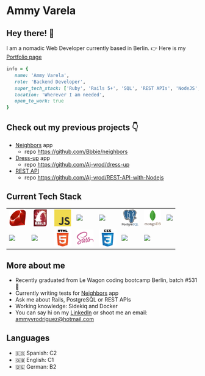 # Ammy Varela
## Hey there! 👋
I am a nomadic Web Developer currently based in Berlin. 
👉 Here is my [Portfolio page](https://www.notion.so/Ammy-Varela-Portfolio-a2a2df07ba894b83901db34e8f46a4f1) 

```ruby
info = {
   name: 'Ammy Varela',
   role: 'Backend Developer',
   super_tech_stack: ['Ruby', 'Rails 5+', 'SQL', 'REST APIs', 'NodeJS', 'JavaScript', 'Test Driven Development'],
   location: 'Wherever I am needed',
   open_to_work: true
}
```

## Check out my previous projects 👇
* [Neighbors](https://www.neighbors-app.fun/) app
  - repo https://github.com/Bbbie/neighbors
* [Dress-up](https://dress-me-app.herokuapp.com/) app
  - repo https://github.com/Aj-vrod/dress-up
* [REST API](https://office-booking-api.herokuapp.com/)
  - repo https://github.com/Aj-vrod/REST-API-with-Nodejs

## Current Tech Stack
<table>
   <tr>
     <td><img src="https://raw.githubusercontent.com/devicons/devicon/master/icons/ruby/ruby-original.svg" width="45px"></td>
     <td><img src="https://raw.githubusercontent.com/devicons/devicon/master/icons/rails/rails-original-wordmark.svg" width="45px"></td>
     <td><img src="https://raw.githubusercontent.com/devicons/devicon/master/icons/javascript/javascript-original.svg" width="45px"></td>
     <td><img src="https://www.surrealcms.com/uploads/nodejs-logo.png" width="45px"></td>
     <td><img src="https://i2.wp.com/enekodelatorre.com/wp-content/uploads/2016/10/express-fondo-2.png?resize=800%2C516&ssl=1" width="45px"></td>
     <td><img src="https://raw.githubusercontent.com/devicons/devicon/master/icons/postgresql/postgresql-original-wordmark.svg" width="45px"></td>
     <td><img src="https://raw.githubusercontent.com/devicons/devicon/master/icons/mongodb/mongodb-original-wordmark.svg" width="45px"></td>
     <td><img src="https://www.vectorlogo.zone/logos/jestjsio/jestjsio-icon.svg" width="45px"></td>
   </tr>
   <tr>
     <td><img src="https://www.vectorlogo.zone/logos/getpostman/getpostman-icon.svg" width="45px"></td>
     <td><img src="https://www.vectorlogo.zone/logos/sqlite/sqlite-icon.svg" width="45px"></td>
     <td><img src="https://raw.githubusercontent.com/devicons/devicon/master/icons/html5/html5-original-wordmark.svg" width="45px"></td>
     <td><img src="https://raw.githubusercontent.com/devicons/devicon/master/icons/sass/sass-original.svg" width="45px"></td>
     <td><img src="https://raw.githubusercontent.com/devicons/devicon/master/icons/css3/css3-original-wordmark.svg" width="45px"></td>
     <td><img src="https://www.vectorlogo.zone/logos/heroku/heroku-icon.svg" width="45px"></td>
     <td><img src="https://www.vectorlogo.zone/logos/git-scm/git-scm-icon.svg" width="45px"></td>
   </tr>
</table>

## More about me
* Recently graduated from Le Wagon coding bootcamp Berlin, batch #531 💪
* Currently writing tests for [Neighbors](https://www.neighbors-app.fun/) app
* Ask me about Rails, PostgreSQL or REST APIs
* Working knowledge: Sidekiq and Docker
* You can say hi on my [LinkedIn](https://www.linkedin.com/in/ammy-varela-rodriguez/) or shoot me an email: ammyvrodriguez@hotmail.com

## Languages
* 🇪🇸 Spanish: C2
* 🇬🇧 English: C1
* 🇩🇪 German: B2
